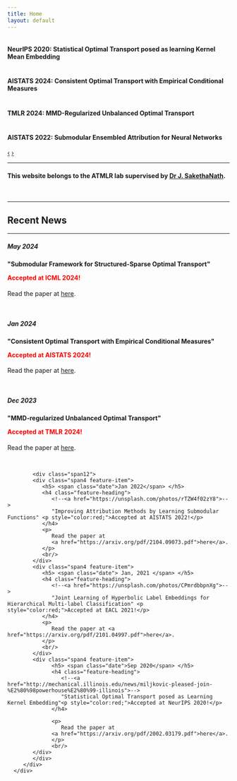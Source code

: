 ```yaml
---
title: Home
layout: default
---
```

<body>
   <div class="container">
      <div class="row-fluid">
         <div class="span12">
            <div id="main-carousel" class="carousel slide">
               <div class="carousel-inner">
                  <div class="item active">
                     <img src="images/ot_kme.jpg" class="carousel-image" alt="">
                     <div class="carousel-caption">
                        <h4>NeurIPS 2020: Statistical Optimal Transport posed as learning Kernel Mean Embedding</h4>
                        <p></p>
                     </div>
                  </div>
                  <div class="item">
                     <img src="images/cot.jpg" class="carousel-image" alt="">                      
                     <div class="carousel-caption">
                        <h4>AISTATS 2024: Consistent Optimal Transport with Empirical Conditional Measures</h4>
                        <!-- -->
                        <p></p>
                     </div>
                  </div>
                  <div class="item">
                     <img src="images/uot.jpg" class="carousel-image" alt="">                      
                     <div class="carousel-caption">
                        <h4>TMLR 2024: MMD-Regularized Unbalanced Optimal Transport</h4>
                        <!-- -->
                        <p></p>
                     </div>
                  </div>                     
                  <div class="item">
                     <img src="images/sea-nn.jpg" class="carousel-image" alt="">                      
                     <div class="carousel-caption">
                        <h4>AISTATS 2022: Submodular Ensembled Attribution for Neural Networks</h4>
                        <!-- -->
                        <p></p>
                     </div>
                  </div>
               </div>
               <a class="left carousel-control" href="#main-carousel" data-slide="prev">‹</a>
               <a class="right carousel-control" href="#main-carousel" data-slide="next">›</a>
            </div>
         </div>
      </div>
      <hr>
      <div class="container-fluid">
         <div class="row-fluid marketing">
            <div class="span12">
               <h4>This website belongs to the ATMLR lab supervised by <a href="http://www.iith.ac.in/~saketha">Dr J. SakethaNath</a>.  
               </h4>
               <br/>
            </div>
            <div class="row-fluid">
               <hr>
               <h2 class="centered">Recent News</h2>
               <hr>
            </div>
            <div class="span12">
            <div class="span4 feature-item">
               <h5> <span class="date">May 2024</span> </h5>
               <h4 class="feature-heading">
                  <!--<a href="https://unsplash.com/photos/rTZW4f02zY8">-->
                  "Submodular Framework for Structured-Sparse Optimal Transport" <p style="color:red;">Accepted at ICML 2024!</p>
               </h4>
               <p>
                  Read the paper at 
                  <a href="https://arxiv.org/pdf/2406.04914">here</a>.
               </p>
               <br/>
            </div> 
            <div class="span4 feature-item">
               <h5> <span class="date">Jan 2024</span> </h5>
               <h4 class="feature-heading">
                  <!--<a href="https://unsplash.com/photos/rTZW4f02zY8">-->
                  "Consistent Optimal Transport with Empirical Conditional Measures" <p style="color:red;">Accepted at AISTATS 2024!</p>
               </h4>
               <p>
                  Read the paper at 
                  <a href="https://arxiv.org/pdf/2305.15901.pdf">here</a>.
               </p>
               <br/>
            </div> 
            <div class="span4 feature-item">
               <h5> <span class="date">Dec 2023</span> </h5>
               <h4 class="feature-heading">
                  <!--<a href="https://unsplash.com/photos/rTZW4f02zY8">-->
                  "MMD-regularized Unbalanced Optimal Transport" <p style="color:red;">Accepted at TMLR 2024!</p>
               </h4>
               <p>
                  Read the paper at 
                  <a href="https://arxiv.org/pdf/2011.05001.pdf">here</a>.
               </p>
               <br/>
            </div>
            </div>

            <div class="span12">
            <div class="span4 feature-item">
               <h5> <span class="date">Jan 2022</span> </h5>
               <h4 class="feature-heading">
                  <!--<a href="https://unsplash.com/photos/rTZW4f02zY8">-->
                  "Improving Attribution Methods by Learning Submodular Functions" <p style="color:red;">Accepted at AISTATS 2022!</p>
               </h4>
               <p>
                  Read the paper at 
                  <a href="https://arxiv.org/pdf/2104.09073.pdf">here</a>.
               </p>
               <br/>
            </div>
            <div class="span4 feature-item">
               <h5> <span class="date"> Jan, 2021 </span> </h5>
               <h4 class="feature-heading">
                  <!--<a href="https://unsplash.com/photos/CPmrdbbpnXg">-->
                  "Joint Learning of Hyperbolic Label Embeddings for Hierarchical Multi-label Classification" <p style="color:red;">Accepted at EACL 2021!</p>
               </h4>
               <p>
                  Read the paper at <a href="https://arxiv.org/pdf/2101.04997.pdf">here</a>.
               </p>
               <br/>
            </div>
            <div class="span4 feature-item">
                  <h5> <span class="date">Sep 2020</span> </h5>
                  <h4 class="feature-heading">
                     <!--<a href="http://mechanical.illinois.edu/news/miljkovic-pleased-join-%E2%80%98powerhouse%E2%80%99-illinois">-->
                     "Statistical Optimal Transport posed as Learning Kernel Embedding"<p style="color:red;">Accepted at NeurIPS 2020!</p>
                  </h4>
                  
                  <p> 
                     Read the paper at 
                  <a href="https://arxiv.org/pdf/2002.03179.pdf">here</a>.
                  </p>
                  <br/>
            </div>               
            </div>
         </div>
      </div>
   </div>
</body>
